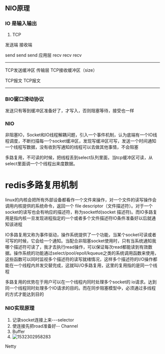 ## NIO原理

### IO 是输入输出

1. TCP

发送端                                                                       接收端

send  send  send                         应用层               recv  recv  recv

------------------------------------------------------------------------------------------

TCP发送缓冲区                             传输层                TCP接收缓冲区（size）

TCP报文                                                                     TCP报文

------------------------------------------------------------------------------------------------------------

### BIO窗口滑动协议

发送只有等到缓冲区准备好了，才写入，否则阻塞等待，接受也一样

### NIO

非阻塞IO，Socket和IO线程解耦问题，引入一个事件机制，认为底端有一个IO线程调度，不断扫描每一个socket缓冲区，发现写缓冲区可写，发送一个时间通知一个线程写数据，没有收到写通知的线程可以去做其他事情，不会阻塞



多路复用，不可读的时候，把线程丢到select队列里面，当tcp缓冲区可读，从select里面调一个个线程出来度数据。



# redis多路复用机制

linux的内核会把所有外部设备都看作一个文件来操作，对一个文件的读写操作会调用内核提供的系统命令，返回一个 file descriptor（文件描述符）。对于一个socket的读写也会有响应的描述符，称为socketfd(socket 描述符)。而IO多路复用是指内核一旦发现进程指定的一个或者多个文件描述符IO条件准备好以后就通知该进程

IO多路复用又称为事件驱动，操作系统提供了一个功能，当某个socket可读或者可写的时候，它会给一个通知。当配合非阻塞socket使用时，只有当系统通知我哪个描述符可读了，我才去执行read操作，可以保证每次read都能读到有效数据。操作系统的功能通过select/pool/epoll/kqueue之类的系统调用函数来使用，这些函数可以同时监视多个描述符的读写就绪情况，这样多个描述符的I/O操作都能在一个线程内并发交替完成，这就叫I/O多路复用，这里的复用指的是同一个线程

多路复用的优势在于用户可以在一个线程内同时处理多个socket的 io请求。达到同一个线程同时处理多个IO请求的目的。而在同步阻塞模型中，必须通过多线程的方式才能达到目的



### NIO实现原理

1. 记录socket连接上来---selector
2. 使连接先把road准备好-- Channel
3. Buffer
4. ![1532302958283](C:\Users\Arlen\AppData\Local\Temp\1532302958283.png)

Netty